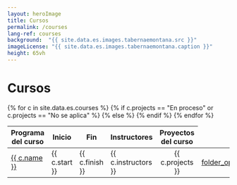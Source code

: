 ```yaml
---
layout: heroImage
title: Cursos
permalink: /courses
lang-ref: courses
background:  "{{ site.data.es.images.tabernaemontana.src }}"
imageLicense: "{{ site.data.es.images.tabernaemontana.caption }}"
height: 65vh
---
```


<link rel="stylesheet" href="https://fonts.googleapis.com/css2?family=Material+Symbols+Outlined:opsz,wght,FILL,GRAD@20..48,100..700,0..1,-50..200&icon_names=folder_open" />

# Cursos

<style>
a, .material-symbols-outlined {
  color: "#ff5100";
  font-variation-settings:
  'FILL' 0,
  'wght' 400,
  'GRAD' 0,
  'opsz' 24
}

</style>

<table style="width:100%">
  <thead>
    <tr>
      <th>Programa del curso</th>
      <th style="text-align: center;">Inicio</th>
      <th style="text-align: center;">Fin</th>
      <th>Instructores</th>
      <th style="text-align: center;">Proyectos del curso</th>
    </tr>
  </thead>
  <tbody>
    {% for c in site.data.es.courses %}
    <tr>
      <td><a href="{{ c.program }}">{{ c.name }}</a></td>
      <td>{{ c.start }}</td>
      <td>{{ c.finish }}</td>
      <td>{{ c.instructors }}</td>
      {% if c.projects == "En proceso" or c.projects == "No se aplica" %}
        <td style="text-align: center;">{{ c.projects }}</td>
      {% else %}
        <td style="text-align: center;">
            <a href="{{ c.projects }}" class="material-symbols-outlined">folder_open</a>
        </td>
      {% endif %}
    </tr>
    {% endfor %}
  </tbody>
</table>